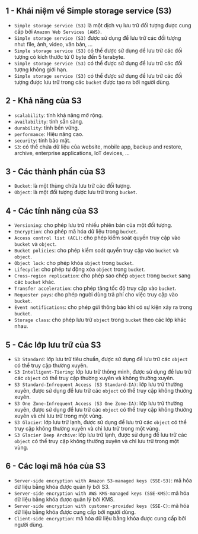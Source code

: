 ## 1 - Khái niệm về Simple storage service (S3)
- `Simple storage service (S3)` là một dịch vụ lưu trữ đối tượng được cung cấp bởi `Amazon Web Services (AWS)`.
- `Simple storage service (S3)` được sử dụng để lưu trữ các đối tượng như: file, ảnh, video, văn bản, ...
- `Simple storage service (S3)` có thể được sử dụng để lưu trữ các đối tượng có kích thước từ 0 byte đến 5 terabyte.
- `Simple storage service (S3)` có thể được sử dụng để lưu trữ các đối tượng không giới hạn.
- `Simple storage service (S3)` có thể được sử dụng để lưu trữ các đối tượng được lưu trữ trong các `bucket` được tạo ra bởi người dùng.
## 2 - Khả năng của S3
- `scalability`: tính khả năng mở rộng.
- `availability`: tính sẵn sàng.
- `durability`: tính bền vững.
- `performance`: Hiệu năng cao.
- `security`: tính bảo mật.
- `S3`: có thể chứa dữ liệu của website, mobile app, backup and restore, archive, enterprise applications, IoT devices, ...
## 3 - Các thành phần của S3
- `Bucket`: là một thùng chứa lưu trữ các đối tượng.
- `Object`: là một đối tượng được lưu trữ trong `bucket`.
## 4 - Các tính năng của S3
- `Versioning`: cho phép lưu trữ nhiều phiên bản của một đối tượng.
- `Encryption`: cho phép mã hóa dữ liệu trong `bucket`.
- `Access control list (ACL)`: cho phép kiểm soát quyền truy cập vào `bucket` và `object`.
- `Bucket policies`: cho phép kiểm soát quyền truy cập vào `bucket` và `object`.
- `Object lock`: cho phép khóa `object` trong `bucket`.
- `Lifecycle`: cho phép tự động xóa `object` trong `bucket`.
- `Cross-region replication`: cho phép sao chép `object` trong `bucket` sang các `bucket` khác.
- `Transfer acceleration`: cho phép tăng tốc độ truy cập vào `bucket`.
- `Requester pays`: cho phép người dùng trả phí cho việc truy cập vào `bucket`.
- `Event notifications`: cho phép gửi thông báo khi có sự kiện xảy ra trong `bucket`.
- `Storage class`: cho phép lưu trữ `object` trong `bucket` theo các lớp khác nhau.
## 5 - Các lớp lưu trữ của S3
- `S3 Standard`: lớp lưu trữ tiêu chuẩn, được sử dụng để lưu trữ các `object` có thể truy cập thường xuyên.
- `S3 Intelligent-Tiering`: lớp lưu trữ thông minh, được sử dụng để lưu trữ các `object` có thể truy cập thường xuyên và không thường xuyên.
- `S3 Standard-Infrequent Access (S3 Standard-IA)`: lớp lưu trữ thường xuyên, được sử dụng để lưu trữ các `object` có thể truy cập không thường xuyên.
- `S3 One Zone-Infrequent Access (S3 One Zone-IA)`: lớp lưu trữ thường xuyên, được sử dụng để lưu trữ các `object` có thể truy cập không thường xuyên và chỉ lưu trữ trong một vùng.
- `S3 Glacier`: lớp lưu trữ lạnh, được sử dụng để lưu trữ các `object` có thể truy cập không thường xuyên và chỉ lưu trữ trong một vùng.
- `S3 Glacier Deep Archive`: lớp lưu trữ lạnh, được sử dụng để lưu trữ các `object` có thể truy cập không thường xuyên và chỉ lưu trữ trong một vùng.
## 6 - Các loại mã hóa của S3
- `Server-side encryption with Amazon S3-managed keys (SSE-S3)`: mã hóa dữ liệu bằng khóa được quản lý bởi S3.
- `Server-side encryption with AWS KMS-managed keys (SSE-KMS)`: mã hóa dữ liệu bằng khóa được quản lý bởi KMS.
- `Server-side encryption with customer-provided keys (SSE-C)`: mã hóa dữ liệu bằng khóa được cung cấp bởi người dùng.
- `Client-side encryption`: mã hóa dữ liệu bằng khóa được cung cấp bởi người dùng.
